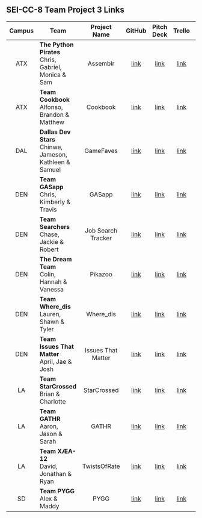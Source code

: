 ## SEI-CC-8 Team Project 3 Links

| Campus | Team | Project Name | GitHub | Pitch Deck | Trello | Hosted Site |
|:---:|---|:---:|:---:|:---:|:---:|:---:|
| ATX | **The Python Pirates**<br>Chris, Gabriel, Monica & Sam | Assemblr | [link](https://github.com/ChrisChroma/Assemblr) | [link](https://docs.google.com/presentation/d/1Zmg2Hqge2GfSgzLvz43N6uXpsD1Ik5zn6Eb2PQG6bp8/edit#slide=id.g89149c68ff_0_1432) | [link](https://trello.com/b/3SzsXMa7/assemblr) | [link](https://asmblr.herokuapp.com/) |
| ATX | **Team Cookbook**<br>Alfonso, Brandon & Matthew | Cookbook | [link](https://github.com/BSacco0674/cookbook) | [link](https://www.youtube.com/watch?v=PymV2py4LJU) | [link](https://trello.com/b/NqexMcqS/sei-cc-8-project-3) | [link](https://cooking-with-bam.herokuapp.com/) |
| DAL | **Dallas Dev Stars**<br>Chinwe, Jameson, Kathleen & Samuel | GameFaves | [link](https://github.com/salmon117/gamefaves) | [link](https://docs.google.com/presentation/d/1ZIr5qgjbDyj1zJ763lu9SzhrjBCz8MYjKU4-1tJZxv0/edit#slide=id.p) | [link](https://trello.com/b/TrZ53phr/gamefaves) | [link](http://gamefavesapp.herokuapp.com/) |
| DEN | **Team GASapp**<br>Chris, Kimberly & Travis | GASapp | [link](https://github.com/TCashion/GASapp) | [link](https://docs.google.com/presentation/d/1ZrZkFDF9FKLsturrjH6daW58r1PukoXLl86zgAt2a8U/edit#slide=id.p) | [link](https://trello.com/b/vlJ9rfaW/project-3) | [link](https://gear-acquisition-syndrome.herokuapp.com/) |
| DEN | **Team Searchers**<br>Chase, Jackie & Robert | Job Search Tracker | [link](https://github.com/rperillo1/Job-Search-Tracker) | [link](https://docs.google.com/presentation/d/10zf2oZSI9myaVXdLPyLGh_F-Zg_MlLgvhy7xPkgpb-E/edit#slide=id.p) | [link](https://trello.com/b/RTtHylwj/job-search-tracker) | [link](https://job-search-trackr.herokuapp.com/) |
| DEN | **The Dream Team**<br>Colin, Hannah & Vanessa | Pikazoo | [link](https://github.com/colin96man/Pikazoo) | [link](https://www.canva.com/design/DAD_RnWl4G0/share/preview?token=8VEdezrPaVKBASsalwfA3Q&role=EDITOR&utm_content=DAD_RnWl4G0&utm_campaign=designshare&utm_medium=link&utm_source=sharebutton) | [link](https://trello.com/b/jztOK7iZ/pikazoo) | [link](https://pikazoo.herokuapp.com/) |
| DEN | **Team Where_dis**<br>Lauren, Shawn & Tyler | Where_dis | [link](https://github.com/laurenmengert/where_dis) | [link](https://docs.google.com/presentation/d/1MwuYV46KXCJfgakpwhlienAIksULUSt4cQy_Oi7HY2Q/edit) | [link](https://trello.com/b/bgSl0Nb3/wheredis) | [link](https://wheredis.herokuapp.com/games/) |
| DEN | **Team Issues That Matter**<br>April, Jae & Josh | Issues That Matter | [link](https://github.com/jfernnn/Issues-That-Matter) | [link](https://docs.google.com/presentation/d/1Jaka_EukksSpHML1EpX-DpL57uSW0WHBUDnsZolO3ag/edit#slide=id.gc6f73a04f_0_46) | [link](https://trello.com/b/3CM7kHdr/issues-that-matter) | [link](https://issues-that-matter.herokuapp.com/) |
| LA | **Team StarCrossed**<br>Brian & Charlotte | StarCrossed | [link](https://github.com/irritas/starcrossed) | [link](https://docs.google.com/presentation/d/1_aGJqvO6wuNnTIBv2otR3a870cW552C6_wA4UVJ_yYk/edit#slide=id.p) | [link](https://trello.com/b/0PtNNTmJ/star-crosses) | [link](https://starcross.herokuapp.com/signs/) |
| LA | **Team GATHR**<br>Aaron, Jason & Sarah | GATHR | [link](https://github.com/asmith-asmith/gathr) | [link](https://docs.google.com/presentation/d/10P3eY4oWqxf64DKZ_ewPBcqWp9M5DMG0XNNbNcM41gI/edit) | [link](https://trello.com/b/CIx9EfpU/project-3-g4c) | [link](https://gathrshop.herokuapp.com/) |
| LA | **Team XÆA-12**<br>David, Jonathan & Ryan | TwistsOfRate | [link](https://github.com/Thornathan/TwistsOfRate) | [link](https://docs.google.com/presentation/d/1S8-bwzKLaWdXhisrUhPEQS5aqYE8xsLpsuVTx2VMgpY/edit#slide=id.p) | [link](https://trello.com/b/9zUZZCnX/twists-of-rate) | [link](https://twists-of-rate.herokuapp.com/) |
| SD | **Team PYGG**<br>Alex & Maddy | PYGG | [link](https://github.com/madeleinemarie/pygg) | [link](https://docs.google.com/presentation/d/1Q5pqA7-iEeGjFK0Qo_V2RZ4IjCjmXrYqg0sjzTYtzcs/edit) | [link](https://trello.com/b/LJnz6lRv/pygg-bills-budget-tracking) | [link](https://pygg-app.herokuapp.com/) |
